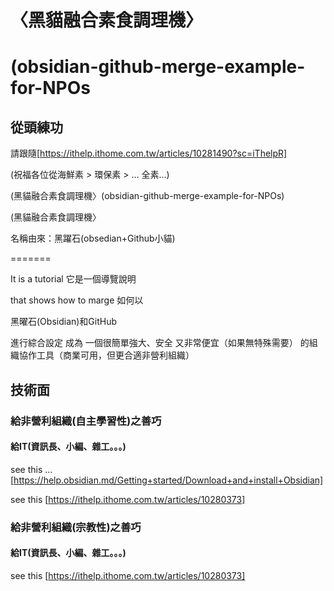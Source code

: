 # 〈黑貓融合素食調理機〉
# (obsidian-github-merge-example-for-NPOs 


## 從頭練功

請跟隨[https://ithelp.ithome.com.tw/articles/10281490?sc=iThelpR]


(祝福各位從海鮮素 > 環保素 > ... 全素...)

(黑貓融合素食調理機〉(obsidian-github-merge-example-for-NPOs)

(黑貓融合素食調理機〉


名稱由來：黑躍石(obsedian+Github小貓)

=======

It is a tutorial 
它是一個導覽說明

that shows how to marge 
如何以

黑曜石(Obsidian)和GitHub

進行綜合設定
成為
一個很簡單強大、安全
又非常便宜（如果無特殊需要）
的組織協作工具（商業可用，但更合適非營利組織）

## 技術面

### 給非營利組織(自主學習性)之善巧

  #### 給IT(資訊長、小編、雜工。。。)

see this ... [https://help.obsidian.md/Getting+started/Download+and+install+Obsidian]


see this [https://ithelp.ithome.com.tw/articles/10280373]


### 給非營利組織(宗教性)之善巧

  #### 給IT(資訊長、小編、雜工。。。)


see this [https://ithelp.ithome.com.tw/articles/10280373]

  
